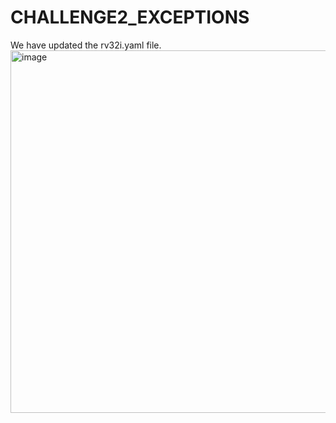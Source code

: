 # CHALLENGE2_EXCEPTIONS

We have updated the rv32i.yaml file.
<img width="580" alt="image" src="https://github.com/vyomasystems-lab/riscv-ctb-challenge-kuhuk06/assets/22321279/9ca47344-55fb-495a-a8e9-b5b7fdf05519">
